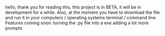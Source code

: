 hello, thank you for reading this, this project is in BETA, it will be in development for a while. Also, at the moment you have to download the file and
run it in your computers / operating systems terminal / command line.
Features coming soon:
turning the .py file into a exe
adding a lot more prompts
